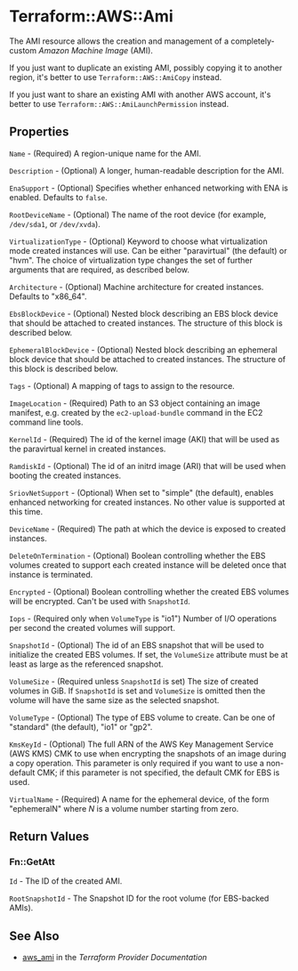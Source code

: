 # Terraform::AWS::Ami

The AMI resource allows the creation and management of a completely-custom
*Amazon Machine Image* (AMI).

If you just want to duplicate an existing AMI, possibly copying it to another
region, it's better to use `Terraform::AWS::AmiCopy` instead.

If you just want to share an existing AMI with another AWS account,
it's better to use `Terraform::AWS::AmiLaunchPermission` instead.

## Properties

`Name` - (Required) A region-unique name for the AMI.

`Description` - (Optional) A longer, human-readable description for the AMI.

`EnaSupport` - (Optional) Specifies whether enhanced networking with ENA is enabled. Defaults to `false`.

`RootDeviceName` - (Optional) The name of the root device (for example, `/dev/sda1`, or `/dev/xvda`).

`VirtualizationType` - (Optional) Keyword to choose what virtualization mode created instances will use. Can be either "paravirtual" (the default) or "hvm". The choice of virtualization type changes the set of further arguments that are required, as described below.

`Architecture` - (Optional) Machine architecture for created instances. Defaults to "x86_64".

`EbsBlockDevice` - (Optional) Nested block describing an EBS block device that should be attached to created instances. The structure of this block is described below.

`EphemeralBlockDevice` - (Optional) Nested block describing an ephemeral block device that should be attached to created instances. The structure of this block is described below.

`Tags` - (Optional) A mapping of tags to assign to the resource.

`ImageLocation` - (Required) Path to an S3 object containing an image manifest, e.g. created by the `ec2-upload-bundle` command in the EC2 command line tools.

`KernelId` - (Required) The id of the kernel image (AKI) that will be used as the paravirtual kernel in created instances.

`RamdiskId` - (Optional) The id of an initrd image (ARI) that will be used when booting the created instances.

`SriovNetSupport` - (Optional) When set to "simple" (the default), enables enhanced networking for created instances. No other value is supported at this time.

`DeviceName` - (Required) The path at which the device is exposed to created instances.

`DeleteOnTermination` - (Optional) Boolean controlling whether the EBS volumes created to support each created instance will be deleted once that instance is terminated.

`Encrypted` - (Optional) Boolean controlling whether the created EBS volumes will be encrypted. Can't be used with `SnapshotId`.

`Iops` - (Required only when `VolumeType` is "io1") Number of I/O operations per second the created volumes will support.

`SnapshotId` - (Optional) The id of an EBS snapshot that will be used to initialize the created EBS volumes. If set, the `VolumeSize` attribute must be at least as large as the referenced snapshot.

`VolumeSize` - (Required unless `SnapshotId` is set) The size of created volumes in GiB. If `SnapshotId` is set and `VolumeSize` is omitted then the volume will have the same size as the selected snapshot.

`VolumeType` - (Optional) The type of EBS volume to create. Can be one of "standard" (the default), "io1" or "gp2".

`KmsKeyId` - (Optional) The full ARN of the AWS Key Management Service (AWS KMS) CMK to use when encrypting the snapshots of an image during a copy operation. This parameter is only required if you want to use a non-default CMK; if this parameter is not specified, the default CMK for EBS is used.

`VirtualName` - (Required) A name for the ephemeral device, of the form "ephemeralN" where *N* is a volume number starting from zero.


## Return Values

### Fn::GetAtt

`Id` - The ID of the created AMI.

`RootSnapshotId` - The Snapshot ID for the root volume (for EBS-backed AMIs).

## See Also

* [aws_ami](https://www.terraform.io/docs/providers/aws/r/ami.html) in the _Terraform Provider Documentation_